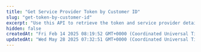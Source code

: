 ```yaml
---
title: "Get Service Provider Token by Customer ID"
slug: "get-token-by-customer-id"
excerpt: "Use this API to retrieve the token and service provider details. The `service_provider_token_id` obtained can then be used in the `Generate Cryptogram API` to generate a cryptogram."
hidden: false
createdAt: "Fri Feb 14 2025 08:19:52 GMT+0000 (Coordinated Universal Time)"
updatedAt: "Wed May 28 2025 07:32:51 GMT+0000 (Coordinated Universal Time)"
---
```

